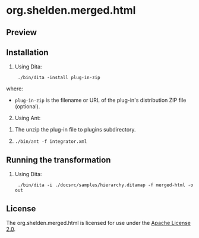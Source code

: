 # org.shelden.merged.html #

Preview
-------


Installation
------------

1. Using Dita:

		./bin/dita -install plug-in-zip

 where:

 * `plug-in-zip` is the filename or URL of the plug-in's distribution ZIP file (optional).

2. Using Ant:

 1) The unzip the plug-in file to plugins subdirectory.

 2) `./bin/ant -f integrator.xml`


Running the transformation
--------------------------

1. Using Dita:

		./bin/dita -i ./docsrc/samples/hierarchy.ditamap -f merged-html -o out

License
-------

The org.shelden.merged.html is licensed for use under the [Apache License 2.0](http://www.apache.org/licenses/LICENSE-2.0).
